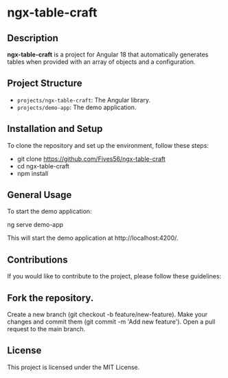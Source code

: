 # ngx-table-craft

## Description
**ngx-table-craft** is a project for Angular 18 that automatically generates tables when provided with an array of objects and a configuration.

## Project Structure
- `projects/ngx-table-craft`: The Angular library.
- `projects/demo-app`: The demo application.

## Installation and Setup
To clone the repository and set up the environment, follow these steps:

- git clone https://github.com/Fives56/ngx-table-craft
- cd ngx-table-craft
- npm install

## General Usage
To start the demo application:

ng serve demo-app

This will start the demo application at http://localhost:4200/.

## Contributions
If you would like to contribute to the project, please follow these guidelines:

## Fork the repository.
Create a new branch (git checkout -b feature/new-feature).
Make your changes and commit them (git commit -m 'Add new feature').
Open a pull request to the main branch.

## License
This project is licensed under the MIT License.